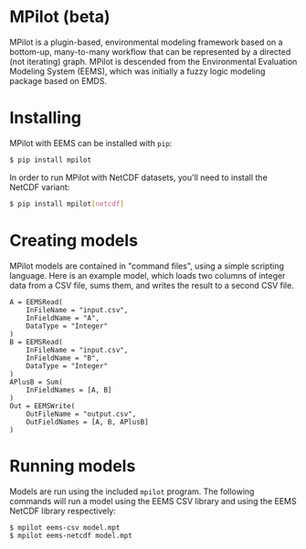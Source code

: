 # MPilot (beta)
MPilot is a plugin-based, environmental modeling framework based on a bottom-up, many-to-many workflow that can be 
represented by a directed (not iterating) graph. MPilot is descended from the Environmental Evaluation Modeling System 
(EEMS), which was initially a fuzzy logic modeling package based on EMDS.

# Installing

MPilot with EEMS can be installed with `pip`:

```bash
$ pip install mpilot
```

In order to run MPilot with NetCDF datasets, you'll need to install the NetCDF variant:

```bash
$ pip install mpilot[netcdf]
```

# Creating models
MPilot models are contained in "command files", using a simple scripting language. Here is an example model, which 
loads two columns of integer data from a CSV file, sums them, and writes the result to a second CSV file.

```text
A = EEMSRead(
    InFileName = "input.csv",
    InFieldName = "A",
    DataType = "Integer"
)
B = EEMSRead(
    InFileName = "input.csv",
    InFieldName = "B",
    DataType = "Integer"
)
APlusB = Sum(
    InFieldNames = [A, B]
)
Out = EEMSWrite(
    OutFileName = "output.csv",
    OutFieldNames = [A, B, APlusB]
)
```

# Running models

Models are run using the included `mpilot` program. The following commands will run a model using the EEMS CSV library 
and using the EEMS NetCDF library respectively:

```bash
$ mpilot eems-csv model.mpt
$ mpilot eems-netcdf model.mpt
```
